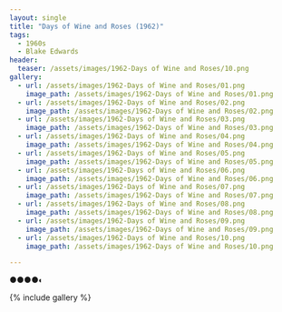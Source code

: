 ```yaml
---
layout: single
title: "Days of Wine and Roses (1962)"
tags:
  - 1960s 
  - Blake Edwards
header:
  teaser: /assets/images/1962-Days of Wine and Roses/10.png
gallery:
  - url: /assets/images/1962-Days of Wine and Roses/01.png
    image_path: /assets/images/1962-Days of Wine and Roses/01.png
  - url: /assets/images/1962-Days of Wine and Roses/02.png
    image_path: /assets/images/1962-Days of Wine and Roses/02.png
  - url: /assets/images/1962-Days of Wine and Roses/03.png
    image_path: /assets/images/1962-Days of Wine and Roses/03.png
  - url: /assets/images/1962-Days of Wine and Roses/04.png
    image_path: /assets/images/1962-Days of Wine and Roses/04.png
  - url: /assets/images/1962-Days of Wine and Roses/05.png
    image_path: /assets/images/1962-Days of Wine and Roses/05.png
  - url: /assets/images/1962-Days of Wine and Roses/06.png
    image_path: /assets/images/1962-Days of Wine and Roses/06.png
  - url: /assets/images/1962-Days of Wine and Roses/07.png
    image_path: /assets/images/1962-Days of Wine and Roses/07.png
  - url: /assets/images/1962-Days of Wine and Roses/08.png
    image_path: /assets/images/1962-Days of Wine and Roses/08.png
  - url: /assets/images/1962-Days of Wine and Roses/09.png
    image_path: /assets/images/1962-Days of Wine and Roses/09.png
  - url: /assets/images/1962-Days of Wine and Roses/10.png
    image_path: /assets/images/1962-Days of Wine and Roses/10.png

---
```

●●●●◐

{% include gallery %}
